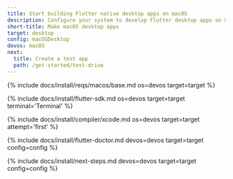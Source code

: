 ```yaml
---
title: Start building Flutter native desktop apps on macOS
description: Configure your system to develop Flutter desktop apps on macOS.
short-title: Make macOS desktop apps
target: desktop
config: macOSDesktop
devos: macOS
next:
  title: Create a test app
  path: /get-started/test-drive
---
```


{% include docs/install/reqs/macos/base.md os=devos target=target %}

{% include docs/install/flutter-sdk.md os=devos target=target terminal='Terminal' %}

{% include docs/install/compiler/xcode.md os=devos target=target attempt='first' %}

{% include docs/install/flutter-doctor.md devos=devos target=target config=config %}

{% include docs/install/next-steps.md devos=devos target=target config=config %}
